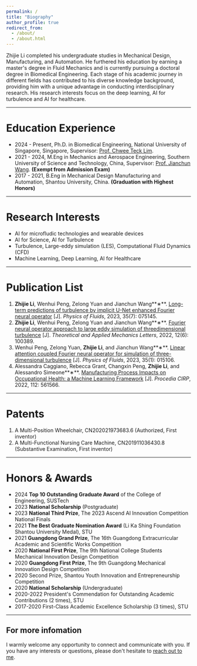 ```yaml
---
permalink: /
title: "Biography"
author_profile: true
redirect_from: 
  - /about/
  - /about.html
---
```

Zhijie Li completed his undergraduate studies in Mechanical Design, Manufacturing, and Automation. He furthered his education by earning a master's degree in Fluid Mechanics and is currently pursuing a doctoral degree in Biomedical Engineering. Each stage of his academic journey in different fields has contributed to his diverse knowledge background, providing him with a unique advantage in conducting interdisciplinary research. His research interests focus on the deep learning, AI for turbulence and AI for healthcare.


---



# Education Experience

* 2024 - Present, Ph.D. in Biomedical Engineering, National University of Singapore, Singapore, Supervisor: [Prof. Chwee Teck Lim](https://ctlimlab.org/people.html).
* 2021 - 2024, M.Eng in Mechanics and Aerospace Engineering, Southern University of Science and Technology, China, Supervisor: [Prof. Jianchun Wang](https://faculty.sustech.edu.cn/?tagid=wangjc&iscss=1&snapid=1&orderby=date&go=1). **(Exempt from Admission Exam)**
* 2017 - 2021, B.Eng in Mechanical Design Manufacturing and Automation, Shantou University, China. **(Graduation with Highest Honors)**

---



# Research Interests

* AI for microfludic technologies and wearable devices
* AI for Science, AI for Turbulence
* Turbulence, Large-eddy simulation (LES), Computational Fluid Dynamics (CFD)
* Machine Learning, Deep Learning,  AI for Healthcare

---



Publication List
================

1. **Zhijie Li**, Wenhui Peng, Zelong Yuan and Jianchun Wang**∗**. [Long-term predictions of turbulence by implicit U-Net enhanced Fourier neural operator](https://pubs.aip.org/aip/pof/article-abstract/35/7/075145/2903750/Long-term-predictions-of-turbulence-by-implicit-U?redirectedFrom=fulltext) [J]. *Physics of Fluids*, 2023, 35(7): 075145.
2. **Zhijie Li**, Wenhui Peng, Zelong Yuan and Jianchun Wang**∗**. [Fourier neural operator approach to large eddy simulation of three­dimensional turbulence](https://www.sciencedirect.com/science/article/pii/S2095034922000691) [J]. *Theoretical and Applied Mechanics Letters*, 2022, 12(6): 100389.
3. Wenhui Peng, Zelong Yuan, **Zhijie Li**, and Jianchun Wang**∗**. [Linear attention coupled Fourier neural operator for simulation of three-dimensional turbulence](https://pubs.aip.org/aip/pof/article-abstract/35/1/015106/2867873/Linear-attention-coupled-Fourier-neural-operator?redirectedFrom=fulltext) [J]. *Physics of Fluids*, 2023, 35(1): 015106.
4. Alessandra Caggiano, Rebecca Grant, Changxin Peng, **Zhijie Li**, and Alessandro Simeone**∗**. [Manufacturing Process Impacts on Occupational Health: a Machine Learning Framework](https://www.sciencedirect.com/science/article/pii/S2212827122012690) [J]. *Procedia CIRP*, 2022, 112: 561­566.

---



# Patents

1. A Multi-Position Wheelchair, CN202021973683.6 (Authorized, First inventor)
2. A Multi-Functional Nursing Care Machine, CN201911036430.8 (Substantive Examination, First inventor)

---



# Honors & Awards

* 2024 **Top 10 Outstanding Graduate Award** of the College of Engineering, SUSTech
* 2023 **National Scholarship** (Postgraduate)
* 2023 **National Third Prize**, The 2023 Ascend AI Innovation Competition National Finals
* 2021 **The Best Graduate Nomination Award** (Li Ka Shing Foundation Shantou University Medal), STU
* 2021 **Guangdong Grand Prize**, The 16th Guangdong Extracurricular Academic and Scientific Works Competition
* 2020 **National First Prize**, The 9th National College Students Mechanical Innovation Design Competition
* 2020 **Guangdong First Prize**, The 9th Guangdong Mechanical Innovation Design Competition
* 2020 Second Prize, Shantou Youth Innovation and Entrepreneurship Competition
* 2020 **National Scholarship** (Undergraduate)
* 2020-2022 President's Commendation for Outstanding Academic Contributions (2 times), STU
* 2017-2020 First-Class Academic Excellence Scholarship (3 times), STU

---



For more infomation
-------------------

I warmly welcome any opportunity to connect and communicate with you. If you have any interests or questions, please don't hesitate to [reach out to me](mailto:zhijieli0224@gmail.com).
